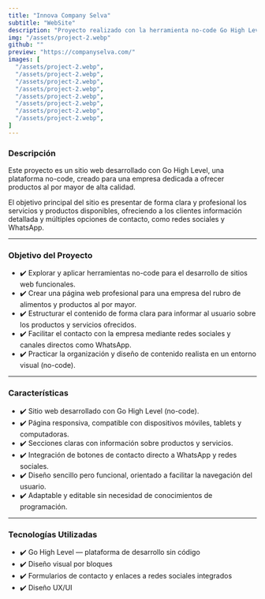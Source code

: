 ```yaml
---
title: "Innova Company Selva"
subtitle: "WebSite"
description: "Proyecto realizado con la herramienta no-code Go High Level."
img: "/assets/project-2.webp"
github: ""
preview: "https://companyselva.com/"
images: [
  "/assets/project-2.webp",
  "/assets/project-2.webp",
  "/assets/project-2.webp",
  "/assets/project-2.webp",
  "/assets/project-2.webp",
  "/assets/project-2.webp",
  "/assets/project-2.webp",
  "/assets/project-2.webp",
]
---
```


### Descripción

Este proyecto es un sitio web desarrollado con Go High Level, una plataforma no-code, creado para una empresa dedicada a ofrecer productos al por mayor de alta calidad.

El objetivo principal del sitio es presentar de forma clara y profesional los servicios y productos disponibles, ofreciendo a los clientes información detallada y múltiples opciones de contacto, como redes sociales y WhatsApp.

---


### Objetivo del Proyecto

- ✔️ Explorar y aplicar herramientas no-code para el desarrollo de sitios web funcionales.
- ✔️ Crear una página web profesional para una empresa del rubro de alimentos y productos al por mayor.
- ✔️ Estructurar el contenido de forma clara para informar al usuario sobre los productos y servicios ofrecidos.
- ✔️ Facilitar el contacto con la empresa mediante redes sociales y canales directos como WhatsApp.
- ✔️ Practicar la organización y diseño de contenido realista en un entorno visual (no-code).


---


### Características

- ✔️ Sitio web desarrollado con Go High Level (no-code).
- ✔️ Página responsiva, compatible con dispositivos móviles, tablets y computadoras.
- ✔️ Secciones claras con información sobre productos y servicios.
- ✔️ Integración de botones de contacto directo a WhatsApp y redes sociales.
- ✔️ Diseño sencillo pero funcional, orientado a facilitar la navegación del usuario.
- ✔️ Adaptable y editable sin necesidad de conocimientos de programación.


---

### Tecnologías Utilizadas

- ✔️ Go High Level — plataforma de desarrollo sin código
- ✔️ Diseño visual por bloques
- ✔️ Formularios de contacto y enlaces a redes sociales integrados
- ✔️ Diseño UX/UI